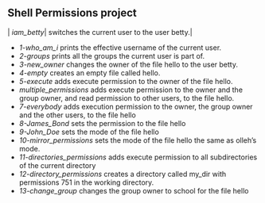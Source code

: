 ## Shell Permissions project
| *iam_betty*| switches the current user to the user betty.|
- *1-who_am_i*  prints the effective username of the current user.
- *2-groups*   prints all the groups the current user is part of.
- *3-new_owner*  changes the owner of the file hello to the user betty. 
- *4-empty* creates an empty file called hello.
- *5-execute* adds execute permission to the owner of the file hello.
- *multiple_permissions* adds execute permission to the owner and the group owner, and read permission to other users, to the file hello.
- *7-everybody* adds execution permission to the owner, the group owner and the other users, to the file hello
- *8-James_Bond* sets the permission to the file hello
- *9-John_Doe* sets the mode of the file hello
- *10-mirror_permissions* sets the mode of the file hello the same as olleh’s mode.
- *11-directories_permissions* adds execute permission to all subdirectories of the current directory
 - *12-directory_permissions* creates a directory called my_dir with permissions 751 in the working directory.
- *13-change_group* changes the group owner to school for the file hello